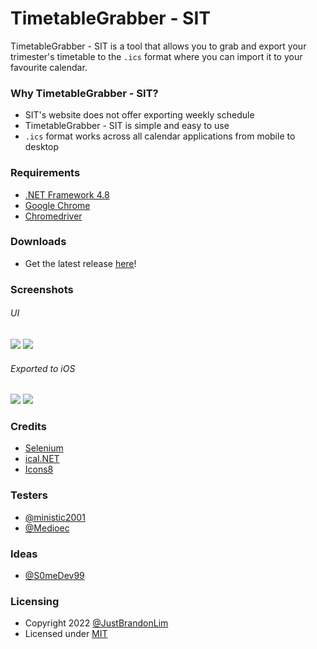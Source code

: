 # TimetableGrabber - SIT

TimetableGrabber - SIT is a tool that allows you to grab and export your trimester's timetable to the `.ics` format where you can import it to your favourite calendar.

### Why TimetableGrabber - SIT?

* SIT's website does not offer exporting weekly schedule
* TimetableGrabber - SIT is simple and easy to use
* `.ics` format works across all calendar applications from mobile to desktop

### Requirements
* [.NET Framework 4.8](https://dotnet.microsoft.com/en-us/download/dotnet-framework/net48)
* [Google Chrome](https://www.google.com/intl/en_sg/chrome/ "Google Chrome")
* [Chromedriver](https://chromedriver.chromium.org/downloads)

### Downloads
* Get the latest release [here](https://github.com/JustBrandonLim/TimetableGrabber---SIT/releases)!

### Screenshots
###### UI
<img src="https://github.com/JustBrandonLim/TimetableGrabber---SIT/blob/master/Picture1.png" />
<img src="https://github.com/JustBrandonLim/TimetableGrabber---SIT/blob/master/Picture2.png" />

###### Exported to iOS
<img src="https://github.com/JustBrandonLim/TimetableGrabber---SIT/blob/master/Picture3.png" />
<img src="https://github.com/JustBrandonLim/TimetableGrabber---SIT/blob/master/Picture4.png" />

### Credits
* [Selenium](https://www.selenium.dev)
* [ical.NET](https://github.com/rianjs/ical.net)
* [Icons8](https://icons8.com)

### Testers
* [@ministic2001](https://github.com/ministic2001)
* [@Medioec](https://github.com/Medioec)

### Ideas
* [@S0meDev99](https://github.com/S0meDev99)

### Licensing
* Copyright 2022 [@JustBrandonLim](https:/JustBrandonLim.github.io)
* Licensed under [MIT](https://github.com/JustBrandonLim/TimetableGrabber---SIT/blob/86d02770d3649c7e73ad78ba766c66389170505c/LICENSE.md)
